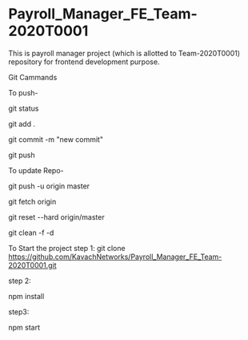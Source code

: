 # Payroll_Manager_FE_Team-2020T0001
This is payroll manager project (which is allotted to Team-2020T0001) repository for frontend development purpose.




Git Cammands


To push-

git status

git add .

git commit -m "new commit"

git push


To update Repo- 

git push -u origin master

git fetch origin

git reset --hard origin/master

git clean -f -d



To Start the project
step 1:
git clone https://github.com/KavachNetworks/Payroll_Manager_FE_Team-2020T0001.git


step 2:


npm install

step3:

npm start
